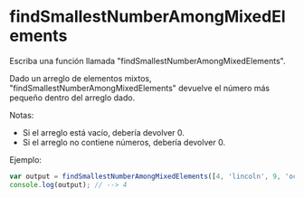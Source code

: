 # findSmallestNumberAmongMixedElements

Escriba una función llamada "findSmallestNumberAmongMixedElements".

Dado un arreglo de elementos mixtos, "findSmallestNumberAmongMixedElements" devuelve el número más pequeño dentro del arreglo dado.

Notas:
* Si el arreglo está vacío, debería devolver 0.
* Si el arreglo no contiene números, debería devolver 0.

Ejemplo:

```js
var output = findSmallestNumberAmongMixedElements([4, 'lincoln', 9, 'octopus']);
console.log(output); // --> 4
```